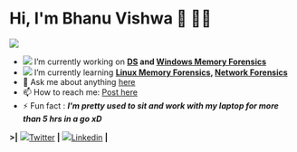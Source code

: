 # Hi, I'm Bhanu Vishwa 👋 👨‍💻

 <img src="https://github-readme-stats.vercel.app/api?username=Bhanuvishwa&&show_icons=true&title_color=ffffff&icon_color=bb2acf&text_color=daf7dc&bg_color=151515">


- <img src="https://img.icons8.com/cotton/25/000000/relaxed-working-with-a-laptop--v1.png"/> I’m currently working on **[DS] and [Windows Memory Forensics]**
- <img src="https://img.icons8.com/wired/15/000000/learning.png"/> I’m currently learning **[Linux Memory Forensics], [Network Forensics]**
- 💬 Ask me about anything [here](https://github.com/Saketh-Chandra/Saketh-Chandra/issues)
- 📫 How to reach me: [Post here](https://github.com/Saketh-Chandra/Saketh-Chandra/issues)
- ⚡ Fun fact : **_I'm pretty used to sit and work with my laptop for more than 5 hrs in a go xD_**

**>|** <img src="https://img.icons8.com/fluent/20/000000/twitter.png"/>[Twitter][twitter] **|** 
<img src="https://img.icons8.com/color/20/000000/linkedin.png"/>[Linkedin][linkedin] **|** 

<!--
![](https://komarev.com/ghpvc/?username=Saketh-Chandra&label=Profile+Views)
-->

[Linux memory forensics]: https://github.com/volatilityfoundation/volatility/wiki/Linux
[Network Forensics]: https://www.hackthebox.eu/
[Windows memory Forensics]: https://github.com/volatilityfoundation/volatility/wiki/Command-Reference
[DS]:https://github.com/volatilityfoundation/volatility/wiki/Command-Reference

[twitter]: https://twitter.com/bhanu_vishwa
[linkedin]: https://www.linkedin.com/in/bhanu-vishwa-495551183/



